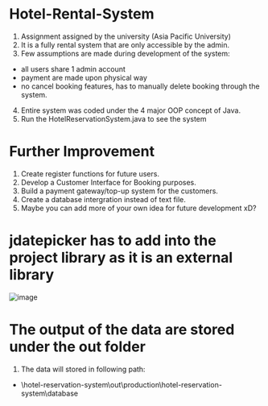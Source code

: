 # Hotel-Rental-System
1. Assignment assigned by the university (Asia Pacific University)
2. It is a fully rental system that are only accessible by the admin.
3. Few assumptions are made during development of the system:
  - all users share 1 admin account
  - payment are made upon physical way
  - no cancel booking features, has to manually delete booking through the system.
4. Entire system was coded under the 4 major OOP concept of Java.
5. Run the HotelReservationSystem.java to see the system

# Further Improvement
1. Create register functions for future users.
2. Develop a Customer Interface for Booking purposes.
3. Build a payment gateway/top-up system for the customers.
4. Create a database intergration instead of text file.
5. Maybe you can add more of your own idea for future development xD?

# jdatepicker has to add into the project library as it is an external library
![image](https://user-images.githubusercontent.com/83653118/201345659-25a23221-406a-4ffd-9031-8a409de6df75.png)


# The output of the data are stored under the out folder
1. The data will stored in following path:
  - \hotel-reservation-system\out\production\hotel-reservation-system\database

